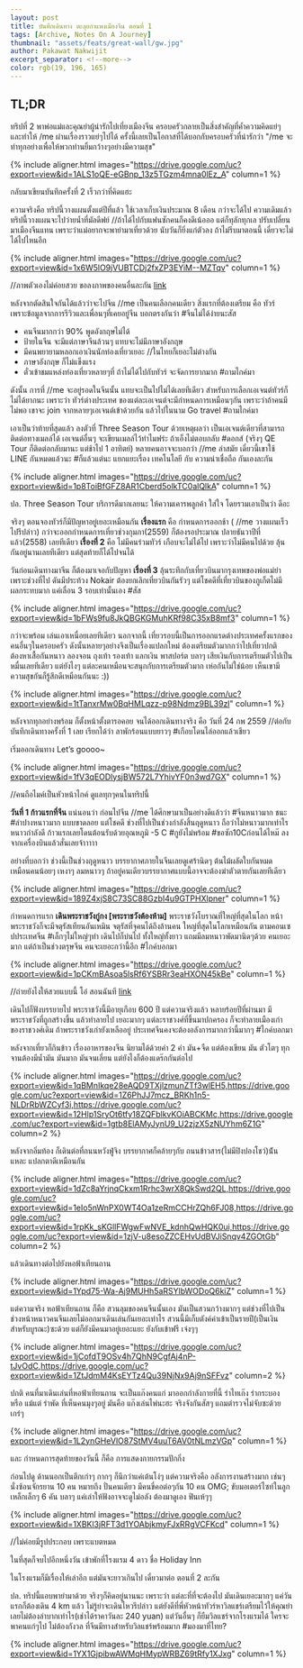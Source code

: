 ```yaml
---
layout: post
title: บันทึกเดินทาง ตะลุยกำแพงเมืองจีน ตอนที่ 1
tags: [Archive, Notes On A Journey]
thumbnail: "assets/feats/great-wall/gw.jpg"
author: Pakawat Nakwijit
excerpt_separator: <!--more-->
color: rgb(19, 196, 165)
---
```


## TL;DR

ทริปที่ 2 พาพ่อแม่และคุณย่าผู้น่ารักไปเที่ยงเมืองจีน ครอบครัวกลายเป็นสิ่งสำคัญที่ค้ำความคิดแย่ๆ และทำให้ /me ผ่านเรื่องราวแย่ๆไปได้ ครั้งนี้เลยเป็นโอกาสที่ได้บอกกับครอบครัวที่น่ารักว่า "/me จะทำทุกอย่างเพื่อให้พวกท่านยิ้มกว้างๆอย่างมีความสุข"
<!--more-->

{% include aligner.html images="https://drive.google.com/uc?export=view&id=1ALS1oQE-eGBnp_13z5TGzm4mna0lEz_A" column=1 %}

กลับมาเขียนบันทึกครั้งที่ 2 เร็วกว่าที่คิดแฮะ

ความจริงคือ ทริปนี้วางแผนตั้งแต่ปีที่แล้ว ใช้เวลาเก็บเงินประมาณ 8 เดือน กว่าจะได้ไป ความเดิมแล้ว ทริปนี้วางแผนจะไปว่ายน้ำที่มัลดีฟย์ //ถ้าได้ไปกับแฟนซักคนก็คงดีเน้อออ แต่ก็ทุลักทุกเล ปรับเปลี่ยนมาเมืองจีนแทน เพราะว่าแม่อยากจะพาย่ามาเที่ยวด้วย นับวันก็ยิ่งแก่ตัวลง ถ้าไม่รีบมาตอนนี้ เดี๋ยวจะไม่ได้ไปไหนอีก

{% include aligner.html images="https://drive.google.com/uc?export=view&id=1x6W5lO9jVUBTCDj2fxZP3EYiM--MZTqv" column=1 %}

//ภาพตัวเองไม่ค่อยสวย ขอลงภาพของคนอื่นละกัน [link](http://chill.co.th/article.php?aid=106)

หลังจากตัดสินใจกันได้แล้วว่าจะไปจีน //me เป็นคนเลือกคนเดียว สิ่งแรกที่ต้องเตรียม คือ ทัวร์ เพราะข้อมูลจากการรีวิวและเพื่อนๆที่เคยอยู่จีน บอกตรงกันว่า <span class="tag-en">#จีนไม่ได้ง่ายนะสัส</span>

* คนจีนมากกว่า 90% พูดอังกฤษไม่ได้
* ป้ายในจีน จะมีแต่ภาษาจีนล้วนๆ แทบจะไม่มีภาษาอังกฤษ
* มีคนพยายามหลอกเอาเงินนักท่องเที่ยวเยอะ //ในไทยก็เยอะไม่ต่างกัน
* ภาษาอังกฤษ ก็ไม่แข็งแรง
* ตั๋วเข้าชมแหล่งท่องเที่ยวหลายๆที่ ถ้าไม่ได้ไปกับทัวร์ จะจัดการยากมาก <span class="tag-en">#ถามไกค์มา</span>

ดังนั้น การที่ //me จะอยู่รอดในจีนนั้น แทบจะเป็นไปไม่ได้เลยทีเดียว สำหรับการเลือกเอเจนต์ทัวร์ก็ไม่ได้ยากนะ เพราะว่า ทัวร์ต่างประเทศ ของแต่ละเอเจนต์จะมีกำหนดการเหมือนๆกัน เพราะว่าถ้าคนมีไม่พอ เขาจะ join จากหลายๆเอเจนต์เข้าด้วยกัน แล้วไปในนาม Go travel <span class="tag-en">#ถามไกค์มา</span>

เอาเป็นว่าท้ายที่สุดแล้ว ลงตัวที่ Three Season Tour ด้วยเหตุผลว่า เป็นเอเจนต์เดียวที่สามารถติดต่อทางเมลล์ได้ เอเจนต์อื่นๆ จะเขียนเมลล์ไว้ทำไมฟร่ะ ถ้าเอ็งไม่ตอบกลับ <span class="tag-en">#ดอกส์</span> (จริงๆ QE Tour ก็ติดต่อกลับมานะ แต่ช้าไป 1 อาทิตย์) หลายคนอาจจะบอกว่า //me ล่าสมัย เดี๋ยวนี้เขาใช้ LINE กันหมดแล้วนะ <span class="tag-en">#ก็แล้วแต่นะ</span> แยกแยะเรื่อง เทคโนโลยี กับ ความน่าเชื่อถือ กันเองละกัน

{% include aligner.html images="https://drive.google.com/uc?export=view&id=1p8ToiBfGFZ8AR1Cberd5olkTC0alQlkA" column=1 %}


ปล. Three Season Tour บริการดีมากเลยนะ ให้ความเคารพลูกค้า ใส่ใจ โดยรวมเอาเป็นว่า ดีอะ

จริงๆ ตอนจองทัวร์ก็มีปัญหาอยู่เยอะเหมือนกัน **เรื่องแรก** คือ กำหนดการออกช้า ( //me วางแผนเร็วไปรึปล่าว) กว่าจะออกกำหนดการเที่ยวช่วงกุมภา(2559) ก็ต้องรอประมาณ ปลายธันวาปีที่แล้ว(2558) เลยทีเดียว **เรื่องที่ 2** คือ ไม่มีคนร่วมทัวร์ เกือบจะไม่ได้ไป เพราะว่าไม่มีคนไปด้วย ลุ้นกันอยู่นานเลยทีเดียว แต่สุดท้ายก็ได้ไปจนได้

วันก่อนเดินทางมาจีน ก็ต้องมาเจอกับปัญหา **เรื่องที่ 3** ลุ้นระทึกกับเที่ยวบินมากรุงเทพของพ่อแม่ย่า เพราะช่วงที่ไป ดันมีประท้วง Nokair ต้องยกเลิกเที่ยวบินกันรัวๆ แต่โชคดีที่เที่ยวบินของภูเก็ตไม่มีผลกระทบมาก แค่เลื่อน 3 รอบเท่านั้นเอง <span class="tag-en">#สัส</span>

{% include aligner.html images="https://drive.google.com/uc?export=view&id=1bFWs9fu8JkQBGKGMuhKRf98C35xB8mf3" column=1 %}


กว่าจะพร้อม เล่นเอาเหนื่อยเลยทีเดียว นอกจากนี้ เที่ยวรอบนี้เป็นการออกแรดต่างประเทศครั้งแรกของคนอื่นๆในครอบครัว ดังนั้นหลายๆอย่างจึงเป็นเรื่องแปลกใหม่ ต้องเตรียมตัวมากกว่าไปเที่ยวปกติ ต้องหาเสื้อกันหนาว ลองจอน ถุงเท้า รองเท้า แลกเงิน พาสปอร์ต บลาๆ เสียเงินกับการเตรียมตัวไปเป็นหมื่นเลยทีเดียว แต่ยังไงๆ แต่ละคนเหมือนจะสนุกกับการเตรียมตัวมาก เห่อกันไม่ใช่น้อย เห็นเขามีความสุขกันก็รู้สึกดีเหมือนกันนะ :))

{% include aligner.html images="https://drive.google.com/uc?export=view&id=1tTanxrMw0BqHMLqzz-p98Ndmz9BL39zl" column=1 %}


หลังจากทุกอย่างพร้อม ก็ตั้งหน้าตั้งตารอคอย จนได้ออกเดินทางจริง คือ วันที่ 24 กพ 2559 //ต่อกับบันทึกเดินทางครั้งที่ 1 เลย เรียกได้ว่า ลาพักร้อนแบบยาวๆ <span class="tag-en">#เกือบโดนไล่ออกแล้วเชียว</span>

เริ่มออกเดินทาง Let’s goooo~

{% include aligner.html images="https://drive.google.com/uc?export=view&id=1fV3qEODlysjBW572L7YhivYF0n3wd7GX" column=1 %}

//คนถือไมค์เป็นหัวหน้าไกค์ ดูแลทุกๆคนในทริปนี้

**วันที่ 1 ก้าวแรกที่จีน** แน่นอนว่า ก่อนไปจีน //me ได้ศึกษามาเป็นอย่างดีแล้วว่า <span class="tag-en">#จีนหนาวมาก</span> ชนะ <span class="tag-en">#ลำปางหนาวมาก</span> แบบขาดลอย แต่โชคดี ช่วงที่ไปเป็นช่วงกำลังสิ้นฤดูหนาว ถือว่าไม่หนาวมากเท่าไร หนาวกำลังดี ก้าวแรกเลยโดนต้อนรับด้วยอุณหภูมิ -5 C <span class="tag-en">#กูยังไม่พร้อม</span> <span class="tag-en">#ขอซัก</span>10Cก่อนได้ไหม๊ ลงจากเครื่องบินแล้วสั่นเลยจ้าาาาา

อย่างที่บอกว่า ช่วงนี้เป็นช่วงฤดูหนาว บรรยากาศภายในจีนเลยดูเศร้านิดๆ ต้นไม้ผลัดใบกันหมด เหมือนคนน้อยๆ เหงาๆ ลมหนาวๆ ถ้าอยู่คนเดียวบรรยากาศแบบนี้อาจจะต้องฆ่าตัวตายกันเลยทีเดียว

{% include aligner.html images="https://drive.google.com/uc?export=view&id=189Z4xjS8C73SC88GzbI4u9GTPHXlpner" column=1 %}


กำหนดการแรก **เดินพระราชวังกู่กง [พระราชวังต้องห้าม]** พระราชวังโบราณที่ใหญ่ที่สุดในโลก หน้าพระราชวังก็จะมีจตุรัสเทียนอันเหมิน จตุรัสที่จุคนได้ถึงล้านคน ใหญ่ที่สุดในโลกเหมือนกัน ตามคอนเซปประเทศจีน <span class="tag-en">#เล็กๆไม่ใหญ่ๆทำ</span> เดินไปก็บ่นไป ทั้งใหญ่ทั้งยาว แถมมีลมหนาวพัดมานิดๆด้วย คนเยอะมาก แต่ถ้าเป็นช่วงตรุษจีน คนจะเยอะกว่านี้อีก <span class="tag-en">#ไกค์บอกมา</span>

{% include aligner.html images="https://drive.google.com/uc?export=view&id=1pCKmBAsoa5lsRf6YSBRr3eaHXON45kBe" column=1 %}

//ถ่ายยังไงให้สวยแบบนี้ โอ๋ สอนฉันที [link](http://www.bloggang.com/viewdiary.php?id=africa&month=08-2012&date=14&group=10&gblog=201)

เดินไปก็ฟังบรรยายไป พระราชวังนี้มีอายุเกือบ 600 ปี แต่ความจริงแล้ว หลายร้อยปีที่ผ่านมา มีพระราชวังที่ถูกสร้างขึ้น แล้วทำลายไป เยอะมากๆ แต่ละราชวงศ์ที่ขึ้นมาปกครอง ก็จะทำลายเมืองเก่าของราชวงศ์เดิม ถ้าพระราชวังเก่ายังเหลืออยู่ ประเทศจีนคงจะต้องอลังการมากกว่านี้มากๆ <span class="tag-en">#ไกค์บอกมา</span>

หลังจากเที่ยวก็กินข้าว เรื่องอาหารของจีน นิยามได้ด้วยคำ 2 คำ มัน+จืด แต่ต้องเขียน มัน ตัวโตๆ ทุกจานต้องมีน้ำมัน มันมาก มันจนเลี่ยน แต่ยังไงก็ต้องแดร๊กกันต่อไป

{% include aligner.html images="https://drive.google.com/uc?export=view&id=1qBMnIkqe28eAQD9TXjlzmunZTf3wlEH5,https://drive.google.com/uc?export=view&id=1Z6PhJJ7mcz_BRKh1n5-NLDrRbWZCyf3i,https://drive.google.com/uc?export=view&id=12Hlp1SryOt6tfy18ZQFblkvKOiABCKMc,https://drive.google.com/uc?export=view&id=1gtb8ElAMyJynU9_U2zjzX5zNUYhm6Z1G" column=2 %}

หลังจากอิ่มท้อง ก็เดินต่อที่ถนนหวังฟู่จิง บรรยากาศก็คล้ายๆกับ ถนนข้าวสาร(ไม่มีปิงปองโชว์)น้ันแหละ แปลกตาดีเหมือนกัน

{% include aligner.html images="https://drive.google.com/uc?export=view&id=1dZc8aYrjnqCkxm1Rrhc3wrX8QkSwd2QL,https://drive.google.com/uc?export=view&id=1eIo5nWnPX0WT4Oa1zeRmCCHrZQh6FJ08,https://drive.google.com/uc?export=view&id=1rpKk_sKGllFWgwFwNVE_kdnhQwHQK0ui,https://drive.google.com/uc?export=view&id=1zjV-u8esoZZCEHvUdBVJiSnqv4ZGOtGb" column=2 %}

แล้วเดินทางต่อไปยังหอฟ้าเทียนถาน

{% include aligner.html images="https://drive.google.com/uc?export=view&id=1Ypd75-Wa-Aj9MUHh5aRSYlbWODoQ6kiZ" column=1 %}


แต่ความจริง หอฟ้าเทียนถาน ก็คือ สวนลุมของคนจีนนั้นเอง มันเป็นสวนกว้างมากๆ แต่ช่วงที่ไปเป็นช่วงหน้าหนาวคนจีนเลยไม่ออกมาเดินเล่นกันเยอะเท่าไร สวนนี้มีเก็บตังค์ค่าเข้าเป็นรายปี(เป็นเงินสำหรับบูรณะ)ซะด้วย แต่ก็ยังมีคนมาอยู่เยอะแยะ ยังกับเข้าฟรี เจ๋งๆๆ

{% include aligner.html images="https://drive.google.com/uc?export=view&id=1jCofdT9OSv4h7QhN9CgfAj4nP-tJvOdC,https://drive.google.com/uc?export=view&id=1ZtJdmM4KsEYTz4Qu39NjNx9Aj9nSFFvz" column=2 %}

ปกติ คนที่มาเดินเล่นที่หอฟ้าเทียนถาน จะเป็นแก๊งคนแก่ มาออกกำลังกายที่นี้ รำไทเก๊ง รำกระบอง หรือ แม้แต่ รำพัด ที่เห็นคนมุงๆอยู่ มันคือ แก๊งเล่นไพ่นะฮะ จริงจังกันสัสๆ แถมตำรวจไม่จับซะด้วย เกร๋ๆ

{% include aligner.html images="https://drive.google.com/uc?export=view&id=1L2ynGHeVlO87StMV4uuT6AV0tNLmzVGp" column=1 %}


และ กำหนดการสุดท้ายของวันนี้ ก็คือ การแสดงกายกรรมปักกิ่ง

ก่อนไปดู ด้านนอกเป็นตึกเก่าๆ กากๆ ก็นึกว่าแค่เต้นโง่ๆ แต่ความจริงคือ อลังการงานสร้างมาก เช่นๆ นั่งซ้อนจักรยาน 10 คน หมายถึง ปั่นคนเดียว มีคนขี่คอต่อๆกัน 10 คน OMG; ขับมอเตอร์ไซท์ในลูกเหล็กเล็กๆ 6 คัน บลาๆ แค่เล่าให้ฟังอาจจะดูไม่อลัง ต้องมาดูเอง ฟินเห้ๆๆ

{% include aligner.html images="https://drive.google.com/uc?export=view&id=1XBKl3jRFT3d1YOAbjkmyFJxRRgVCFKcd" column=1 %}

//ไม่ค่อยมีรูปประกอบ เพราะแบตหมด

ในที่สุดก็จบไปอีกหนึ่งวัน เข้าพักที่โรงแรม 4 ดาว ชื่อ Holiday Inn

ในโรงแรมก็มีเรื่องให้เล่าอีก แต่มันจะยาวเกินไป เดี๋ยวมาต่อ ตอนที่ 2 ละกัน

ปล. ทริปนี้แอบพาย่ามาด้วย จริงๆก็คิดอยู่นานนะ เพราะว่า แต่ละที่ที่จะต้องไป มันเดินเยอะมากๆ แค่วันแรกก็ต้องเดิน 4 km แล้ว ไม่รู้ย่าจะเดินไหวรึปล่าว แต่ยังดีที่พี่หัวหน้าทัวร์หาวิลแชร์เตรียมไว้ให้คุณย่า เลยไม่ต้องลำบากเท่าไร(เช่าได้ราคาวันละ 240 yuan) แต่วันอื่นๆ ก็ยืมวิลแชร์จากโรงแรมได้ ใครจะพาคนแก่ๆไป ไม่ต้องกังวล ที่จีนมีทางสำหรับวิลแชร์พร้อมมาก <span class="tag-en">#มองมาที่ไทย</span>?

{% include aligner.html images="https://drive.google.com/uc?export=view&id=1YX1GjpibwAWMqHMypWRBZ69tRfy1XJxg" column=1 %}

